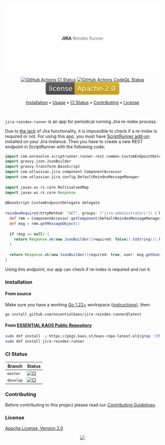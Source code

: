 <p align="center"><a href="#readme"><img src=".github/images/card.svg"/></a></p>

<p align="center">
  <a href="https://kaos.sh/w/jira-reindex-runner/ci"><img src="https://kaos.sh/w/jira-reindex-runner/ci.svg" alt="GitHub Actions CI Status" /></a>
  <a href="https://kaos.sh/w/jira-reindex-runner/codeql"><img src="https://kaos.sh/w/jira-reindex-runner/codeql.svg" alt="GitHub Actions CodeQL Status" /></a>
  <a href="#license"><img src=".github/images/license.svg"/></a>
</p>

<p align="center"><a href="#installation">Installation</a> • <a href="#usage">Usage</a> • <a href="#ci-status">CI Status</a> • <a href="#contributing">Contributing</a> • <a href="#license">License</a></p>

<br/>

`jira-reindex-runner` is an app for periodical running Jira re-index process.

Due to [the lack](https://jira.atlassian.com/browse/JRASERVER-70793) of Jira functionality, it is impossible to check if a re-index is required or not. For using this app, you must have [ScriptRunner add-on](https://marketplace.atlassian.com/apps/6820/scriptrunner-for-jira) installed on your Jira instance. Then you have to create a new REST endpoint in ScriptRunner with the following code:

```groovy
import com.onresolve.scriptrunner.runner.rest.common.CustomEndpointDelegate
import groovy.json.JsonBuilder
import groovy.transform.BaseScript
import com.atlassian.jira.component.ComponentAccessor
import com.atlassian.jira.config.DefaultReindexMessageManager

import javax.ws.rs.core.MultivaluedMap
import javax.ws.rs.core.Response

@BaseScript CustomEndpointDelegate delegate

reindexRequired(httpMethod: "GET", groups: ["jira-administrators"]) { MultivaluedMap queryParams, String body ->
  def rmm = ComponentAccessor.getComponent(DefaultReindexMessageManager.class)
  def msg = rmm.getMessageObject()

  if (msg == null) {
    return Response.ok(new JsonBuilder([required: false]).toString()).build();
  }

  return Response.ok(new JsonBuilder([required: true, user: msg.getUserName(), date: msg.getTime()]).toString()).build();
}
```

Using this endpoint, our app can check if re-index is required and run it.

### Installation

#### From source

Make sure you have a working [Go 1.22+](https://github.com/essentialkaos/.github/blob/master/GO-VERSION-SUPPORT.md) workspace ([instructions](https://go.dev/doc/install)), then:

```
go install github.com/essentialkaos/jira-reindex-runner@latest
```

#### From [ESSENTIAL KAOS Public Repository](https://kaos.sh/kaos-repo)

```bash
sudo dnf install -y https://pkgs.kaos.st/kaos-repo-latest.el$(grep 'CPE_NAME' /etc/os-release | tr -d '"' | cut -d':' -f5).noarch.rpm
sudo dnf install jira-reindex-runner
```

### CI Status

| Branch | Status |
|--------|----------|
| `master` | [![CI](https://kaos.sh/w/jira-reindex-runner/ci.svg?branch=master)](https://kaos.sh/w/jira-reindex-runner/ci?query=branch:master) |
| `develop` | [![CI](https://kaos.sh/w/jira-reindex-runner/ci.svg?branch=develop)](https://kaos.sh/w/jira-reindex-runner/ci?query=branch:develop) |

### Contributing

Before contributing to this project please read our [Contributing Guidelines](https://github.com/essentialkaos/contributing-guidelines#contributing-guidelines).

### License

[Apache License, Version 2.0](http://www.apache.org/licenses/LICENSE-2.0)

<p align="center"><a href="https://essentialkaos.com"><img src="https://gh.kaos.st/ekgh.svg"/></a></p>
